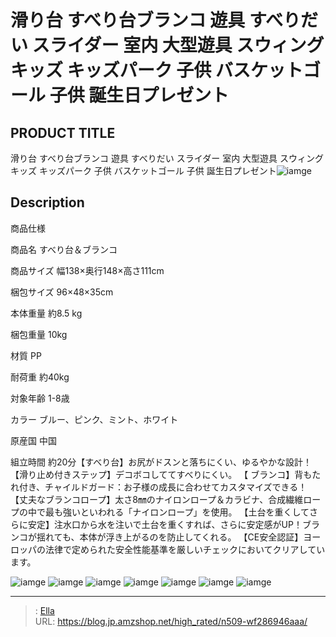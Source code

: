 # 滑り台 すべり台ブランコ 遊具 すべりだい スライダー  室内 大型遊具 スウィング キッズ キッズパーク 子供 バスケットゴール 子供 誕生日プレゼント


## PRODUCT TITLE 

滑り台 すべり台ブランコ 遊具 すべりだい スライダー  室内 大型遊具 スウィング キッズ キッズパーク 子供 バスケットゴール 子供 誕生日プレゼント![iamge](https://b2bfiles1.gigab2b.cn/image/wkseller/305/196554/20200903_6a56a73658948e9234021ad6d668c4b3.jpg)

## Description

商品仕様




商品名
すべり台＆ブランコ


商品サイズ
幅138×奥行148×高さ111cm


梱包サイズ
96×48×35cm


本体重量
約8.5 kg


梱包重量
10kg


材質
PP


耐荷重
約40kg


対象年齢
1-8歳


カラー
ブルー、ピンク、ミント、ホワイト


原産国
中国


組立時間
約20分【すべり台】お尻がドスンと落ちにくい、ゆるやかな設計！
【滑り止め付きステップ】デコボコしててすべりにくい。
【 ブランコ】背もたれ付き、チャイルドガード：お子様の成長に合わせてカスタマイズできる！
【丈夫なブランコロープ】太さ8㎜のナイロンロープ＆カラビナ、合成繊維ロープの中で最も強いといわれる「ナイロンロープ」を使用。
【土台を重くしてさらに安定】注水口から水を注いで土台を重くすれば、さらに安定感がUP！ブランコが揺れても、本体が浮き上がるのを防止してくれる。
【CE安全認証】ヨーロッパの法律で定められた安全性能基準を厳しいチェックにおいてクリアしています。




![iamge](https://b2bfiles1.gigab2b.cn/image/wkseller/305/196554/20200903_792e633896d246bb0fd832b546a01b3e.jpg)
![iamge](https://b2bfiles1.gigab2b.cn/image/wkseller/305/196554/20210607_248bae463904da7f94ac521ea8ba9460.jpg)
![iamge](https://b2bfiles1.gigab2b.cn/image/wkseller/305/196554/20210607_bb29e420a1a341bea72c366d583b1fb3.jpg)
![iamge](https://b2bfiles1.gigab2b.cn/image/wkseller/305/196554/20200903_a59b0dbbdab3e784e4d073a3b864c1c0.jpg)
![iamge](https://b2bfiles1.gigab2b.cn/image/wkseller/305/196554/20210607_4a38090deea1a7cbb5c3bca07e403375.jpg)
![iamge](https://b2bfiles1.gigab2b.cn/image/wkseller/305/20230319_889a0d3866b4a6bb85825a5d637ad6c3.JPG)
![iamge](https://b2bfiles1.gigab2b.cn/image/wkseller/305/20230319_4c3c57f9a85bfc0370525dec127d6ca5.JPG)


---

> : [Ella](https://blog.jp.amzshop.net/)  
> URL: https://blog.jp.amzshop.net/high_rated/n509-wf286946aaa/  

